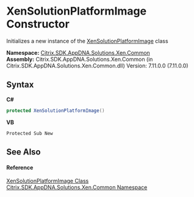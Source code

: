 # XenSolutionPlatformImage Constructor 
 

Initializes a new instance of the <a href="825dc18e-06f5-8c18-6277-79effd9cd964">XenSolutionPlatformImage</a> class

**Namespace:**&nbsp;[Citrix.SDK.AppDNA.Solutions.Xen.Common](013dc694-c357-448d-ed5a-b5c48a7f6852.md)<br />**Assembly:**&nbsp;Citrix.SDK.AppDNA.Solutions.Xen.Common (in Citrix.SDK.AppDNA.Solutions.Xen.Common.dll) Version: 7.11.0.0 (7.11.0.0)

## Syntax

**C#**
```csharp
protected XenSolutionPlatformImage()
```

**VB**
```vbnet
Protected Sub New
```


## See Also


#### Reference
<a href="825dc18e-06f5-8c18-6277-79effd9cd964">XenSolutionPlatformImage Class</a><br /><a href="013dc694-c357-448d-ed5a-b5c48a7f6852">Citrix.SDK.AppDNA.Solutions.Xen.Common Namespace</a><br />